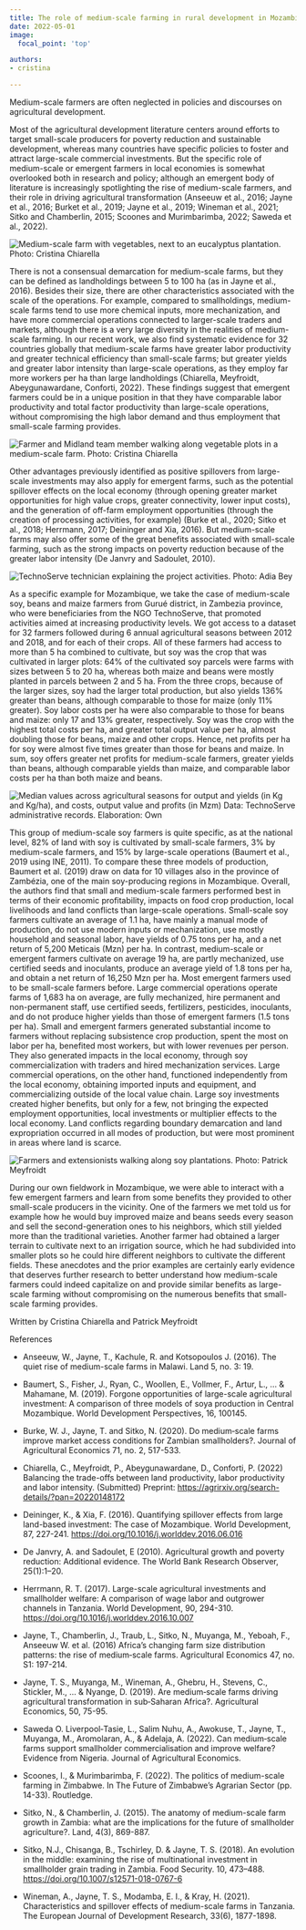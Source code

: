 ```yaml
---
title: The role of medium-scale farming in rural development in Mozambique
date: 2022-05-01
image:
  focal_point: 'top'

authors: 
- cristina

---
```


Medium-scale farmers are often neglected in policies and discourses on agricultural development. 

<!--more-->

Most of the agricultural development literature centers around efforts to target small-scale producers for poverty reduction and sustainable development, whereas many countries have specific policies to foster and attract large-scale commercial investments. But the specific role of medium-scale or emergent farmers in local economies is somewhat overlooked both in research and policy; although an emergent body of literature is increasingly spotlighting the rise of medium-scale farmers, and their role in driving agricultural transformation (Anseeuw et al., 2016; Jayne et al., 2016; Burket et al., 2019; Jayne et al., 2019; Wineman et al., 2021; Sitko and Chamberlin, 2015; Scoones and Murimbarimba, 2022; Saweda et al., 2022).


![Medium-scale farm with vegetables, next to an eucalyptus plantation. Photo: Cristina Chiarella](images/01_msf_moz.webp)


There is not a consensual demarcation for medium-scale farms, but they can be defined as landholdings between 5 to 100 ha (as in Jayne et al., 2016). Besides their size, there are other characteristics associated with the scale of the operations. For example, compared to smallholdings, medium-scale farms tend to use more chemical inputs, more mechanization, and have more commercial operations connected to larger-scale traders and markets, although there is a very large diversity in the realities of medium-scale farming. In our recent work, we also find systematic evidence for 32 countries globally that medium-scale farms have greater labor productivity and greater technical efficiency than small-scale farms; but greater yields and greater labor intensity than large-scale operations, as they employ far more workers per ha than large landholdings (Chiarella, Meyfroidt, Abeygunawardane, Conforti, 2022). These findings suggest that emergent farmers could be in a unique position in that they have comparable labor productivity and total factor productivity than large-scale operations, without compromising the high labor demand and thus employment that small-scale farming provides.

![Farmer and Midland team member walking along vegetable plots in a medium-scale farm. Photo: Cristina Chiarella](images/02_msf_team.webp)

Other advantages previously identified as positive spillovers from large-scale investments may also apply for emergent farms, such as the potential spillover effects on the local economy (through opening greater market opportunities for high value crops, greater connectivity, lower input costs), and the generation of off-farm employment opportunities (through the creation of processing activities, for example) (Burke et al., 2020; Sitko et al., 2018; Herrmann, 2017; Deininger and Xia, 2016). But medium-scale farms may also offer some of the great benefits associated with small-scale farming, such as the strong impacts on poverty reduction because of the greater labor intensity (De Janvry and Sadoulet, 2010).

![TechnoServe technician explaining the project activities. Photo: Adia Bey](images/03_msf_soy.webp)

As a specific example for Mozambique, we take the case of medium-scale soy, beans and maize farmers from Gurué district, in Zambezia province, who were beneficiaries from the NGO TechnoServe, that promoted activities aimed at increasing productivity levels. We got access to a dataset for 32 farmers followed during 6 annual agricultural seasons between 2012 and 2018, and for each of their crops. All of these farmers had access to more than 5 ha combined to cultivate, but soy was the crop that was cultivated in larger plots: 64% of the cultivated soy parcels were farms with sizes between 5 to 20 ha, whereas both maize and beans were mostly planted in parcels between 2 and 5 ha. From the three crops, because of the larger sizes, soy had the larger total production, but also yields 136% greater than beans, although comparable to those for maize (only 11% greater). Soy labor costs per ha were also comparable to those for beans and maize: only 17 and 13% greater, respectively. Soy was the crop with the highest total costs per ha, and greater total output value per ha, almost doubling those for beans, maize and other crops. Hence, net profits per ha for soy were almost five times greater than those for beans and maize. In sum, soy offers greater net profits for medium-scale farmers, greater yields than beans, although comparable yields than maize, and comparable labor costs per ha than both maize and beans.

![Median values across agricultural seasons for output and yields (in Kg and Kg/ha), and costs, output value and profits (in Mzm) Data: TechnoServe administrative records. Elaboration: Own](images/04_msf_yields.webp)

This group of medium-scale soy farmers is quite specific, as at the national level, 82% of land with soy is cultivated by small-scale farmers, 3% by medium-scale farmers, and 15% by large-scale operations (Baumert et al., 2019 using INE, 2011). To compare these three models of production, Baumert et al. (2019) draw on data for 10 villages also in the province of Zambézia, one of the main soy-producing regions in Mozambique. Overall, the authors find that small and medium-scale farmers performed best in terms of their economic profitability, impacts on food crop production, local livelihoods and land conflicts than large-scale operations. Small-scale soy farmers cultivate an average of 1.1 ha, have mainly a manual mode of production, do not use modern inputs or mechanization, use mostly household and seasonal labor, have yields of 0.75 tons per ha, and a net return of 5,200 Meticais (Mzn) per ha. In contrast, medium-scale or emergent farmers cultivate on average 19 ha, are partly mechanized, use certified seeds and inoculants, produce an average yield of 1.8 tons per ha, and obtain a net return of 16,250 Mzn per ha. Most emergent farmers used to be small-scale farmers before. Large commercial operations operate farms of 1,683 ha on average, are fully mechanized, hire permanent and non-permanent staff, use certified seeds, fertilizers, pesticides, inoculants, and do not produce higher yields than those of emergent farmers (1.5 tons per ha). Small and emergent farmers generated substantial income to farmers without replacing subsistence crop production, spent the most on labor per ha, benefited most workers, but with lower revenues per person. They also generated impacts in the local economy, through soy commercialization with traders and hired mechanization services. Large commercial operations, on the other hand, functioned independently from the local economy, obtaining imported inputs and equipment, and commercializing outside of the local value chain. Large soy investments created higher benefits, but only for a few, not bringing the expected employment opportunities, local investments or multiplier effects to the local economy. Land conflicts regarding boundary demarcation and land expropriation occurred in all modes of production, but were most prominent in areas where land is scarce. 

![Farmers and extensionists walking along soy plantations. Photo: Patrick Meyfroidt](images/05_msf_extension.webp)

During our own fieldwork in Mozambique, we were able to interact with a few emergent farmers and learn from some benefits they provided to other small-scale producers in the vicinity. One of the farmers we met told us for example how he would buy improved maize and beans seeds every season and sell the second-generation ones to his neighbors, which still yielded more than the traditional varieties. Another farmer had obtained a larger terrain to cultivate next to an irrigation source, which he had subdivided into smaller plots so he could hire different neighbors to cultivate the different fields. These anecdotes and the prior examples are certainly early evidence that deserves further research to better understand how medium-scale farmers could indeed capitalize on and provide similar benefits as large-scale farming without compromising on the numerous benefits that small-scale farming provides. 

Written by Cristina Chiarella and Patrick Meyfroidt

References

- Anseeuw, W., Jayne, T., Kachule, R. and Kotsopoulos J. (2016). The quiet rise of medium-scale farms in Malawi. Land 5, no. 3: 19.

- Baumert, S., Fisher, J., Ryan, C., Woollen, E., Vollmer, F., Artur, L., … & Mahamane, M. (2019). Forgone opportunities of large-scale agricultural investment: A comparison of three models of soya production in Central Mozambique. World Development Perspectives, 16, 100145.

- Burke, W. J., Jayne, T. and Sitko, N. (2020). Do medium‐scale farms improve market access conditions for Zambian smallholders?. Journal of Agricultural Economics 71, no. 2, 517-533.

- Chiarella, C., Meyfroidt, P., Abeygunawardane, D., Conforti, P. (2022) Balancing the trade-offs between land productivity, labor productivity and labor intensity. (Submitted) Preprint: https://agrirxiv.org/search-details/?pan=20220148172

- Deininger, K., & Xia, F. (2016). Quantifying spillover effects from large land-based investment: The case of Mozambique. World Development, 87, 227-241. https://doi.org/10.1016/j.worlddev.2016.06.016

- De Janvry, A. and Sadoulet, E (2010). Agricultural growth and poverty reduction: Additional evidence. The World Bank Research Observer, 25(1):1–20.

- Herrmann, R. T. (2017). Large-scale agricultural investments and smallholder welfare: A comparison of wage labor and outgrower channels in Tanzania. World Development, 90, 294-310. https://doi.org/10.1016/j.worlddev.2016.10.007

- Jayne, T., Chamberlin, J., Traub, L., Sitko, N., Muyanga, M., Yeboah, F., Anseeuw W. et al. (2016) Africa’s changing farm size distribution patterns: the rise of medium‐scale farms. Agricultural Economics 47, no. S1: 197-214.

- Jayne, T. S., Muyanga, M., Wineman, A., Ghebru, H., Stevens, C., Stickler, M., … & Nyange, D. (2019). Are medium‐scale farms driving agricultural transformation in sub‐Saharan Africa?. Agricultural Economics, 50, 75-95.

- Saweda O. Liverpool‐Tasie, L., Salim Nuhu, A., Awokuse, T., Jayne, T., Muyanga, M., Aromolaran, A., & Adelaja, A. (2022). Can medium‐scale farms support smallholder commercialisation and improve welfare? Evidence from Nigeria. Journal of Agricultural Economics.

- Scoones, I., & Murimbarimba, F. (2022). The politics of medium-scale farming in Zimbabwe. In The Future of Zimbabwe’s Agrarian Sector (pp. 14-33). Routledge.

- Sitko, N., & Chamberlin, J. (2015). The anatomy of medium-scale farm growth in Zambia: what are the implications for the future of smallholder agriculture?. Land, 4(3), 869-887.

- Sitko, N.J., Chisanga, B., Tschirley, D. & Jayne, T. S. (2018). An evolution in the middle: examining the rise of multinational investment in smallholder grain trading in Zambia. Food Security. 10, 473–488. https://doi.org/10.1007/s12571-018-0767-6

- Wineman, A., Jayne, T. S., Modamba, E. I., & Kray, H. (2021). Characteristics and spillover effects of medium-scale farms in Tanzania. The European Journal of Development Research, 33(6), 1877-1898.
